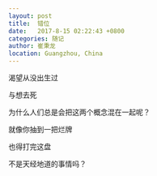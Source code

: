 ```yaml
---
layout: post
title:  错位
date:   2017-8-15 02:22:43 +0800
categories: 随记
author: 崔秉龙
location: Guangzhou, China
---
```





渴望从没出生过

与想去死

为什么人们总是会把这两个概念混在一起呢？

就像你抽到一把烂牌

也得打完这盘

不是天经地道的事情吗？